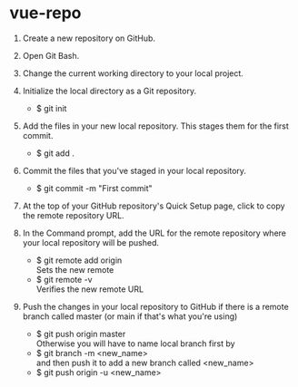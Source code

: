 # vue-repo

1. Create a new repository on GitHub.

2. Open Git Bash.

3. Change the current working directory to your local project.

4. Initialize the local directory as a Git repository.
	- $ git init

5. Add the files in your new local repository. This stages them for the first commit.
	- $ git add .

6. Commit the files that you've staged in your local repository.
	- $ git commit -m "First commit"

7. At the top of your GitHub repository's Quick Setup page, click to copy the remote repository URL.

8. In the Command prompt, add the URL for the remote repository where your local repository will be pushed.
	- $ git remote add origin <remote repository URL><br/>
   	Sets the new remote
	- $ git remote -v<br/>
   	Verifies the new remote URL

9. Push the changes in your local repository to GitHub if there is a remote branch called master (or main if that's what you're using)	
	- $ git push origin master<br/>
	Otherwise you will have to name local branch first by	
	- $ git branch -m <new_name><br/>
	and then push it to add a new branch called <new_name>	
	- $ git push origin -u <new_name><br/>
